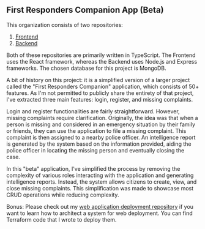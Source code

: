 ## First Responders Companion App (Beta)

This organization consists of two repositories:

1. [Frontend](https://github.com/First-Responders-Companion/front-end)
2. [Backend](https://github.com/First-Responders-Companion/back-end)

Both of these repositories are primarily written in TypeScript. The Frontend uses the React framework, whereas the Backend uses Node.js and Express frameworks. The chosen database for this project is MongoDB.

A bit of history on this project: it is a simplified version of a larger project called the "First Responders Companion" application, which consists of 50+ features. As I'm not permitted to publicly share the entirety of that project, I've extracted three main features: login, register, and missing complaints. 

Login and register functionalities are fairly straightforward. However, missing complaints require clarification. Originally, the idea was that when a person is missing and considered in an emergency situation by their family or friends, they can use the application to file a missing complaint. This complaint is then assigned to a nearby police officer. An intelligence report is generated by the system based on the information provided, aiding the police officer in locating the missing person and eventually closing the case.

In this "beta" application, I've simplified the process by removing the complexity of various roles interacting with the application and generating intelligence reports. Instead, the system allows citizens to create, view, and close missing complaints. This simplification was made to showcase most CRUD operations while reducing complexity.

Bonus: Please check out my [web application deployment repository](https://github.com/sankalpgunturi/web-application-deployment) if you want to learn how to architect a system for web deployment. You can find Terraform code that I wrote to deploy them.
